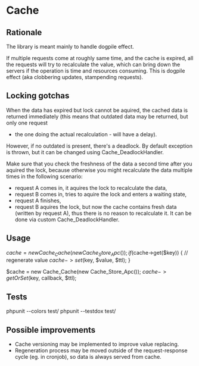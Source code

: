 Cache
=====

Rationale
---------

The library is meant mainly to handle dogpile effect.

If multiple requests come at roughly same time, and the cache is expired,
all the requests will try to recalculate the value, which can bring down
the servers if the operation is time and resources consuming. This is dogpile
effect (aka clobbering updates, stampending requests).

Locking gotchas
---------------

When the data has expired but lock cannot be aquired, the cached data is returned
immediately (this means that outdated data may be returned, but only one request
- the one doing the actual recalculation - will have a delay).

However, if no outdated is present, there's a deadlock. By default exception is
thrown, but it can be changed using Cache_DeadlockHandler.

Make sure that you check the freshness of the data a second time after you
aquired the lock, because otherwise you might recalculate the data multiple
times in the following scenario:
- request A comes in, it aquires the lock to recalculate the data,
- request B comes in, tries to aquire the lock and enters a waiting state,
- request A finishes,
- request B aquires the lock, but now the cache contains fresh data (written
  by request A), thus there is no reason to recalculate it.
It can be done via custom Cache_DeadlockHandler.

Usage
-----

$cache = new Cache_Cache(new Cache_Store_Apc());
if ($cache->get($key)) {
  // regenerate value
  $cache->set($key, $value, $ttl);
}

$cache = new Cache_Cache(new Cache_Store_Apc());
$cache->getOrSet($key, callback, $ttl);


Tests
-----

phpunit --colors test/
phpunit --testdox test/


Possible improvements
---------------------

- Cache versioning may be implemented to improve value replacing.
- Regeneration process may be moved outside of the request-response cycle
  (eg. in cronjob), so data is always served from cache.
